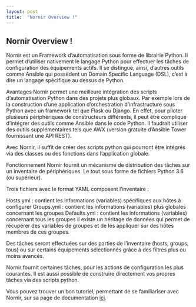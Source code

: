 ```yaml
---
layout: post
title:  "Nornir Overview !"
---
```


## Nornir Overview !

Nornir est un Framework d’automatisation sous forme de librairie Python. Il permet d’utiliser nativement le langage Python pour effectuer les tâches de configuration des équipements actifs. Il se distingue, ainsi, d’autres outils comme Ansible qui possèdent un Domain Specific Language (DSL), c’est à dire un langage spécifique au dessus de Python.

Avantages
Nornir permet une meilleure intégration des scripts d’automatisation Python dans des projets plus globaux.
Par exemple lors de la construction d’une application d’orchestration d’infrastructure sous Python avec un framework tel que Flask ou Django.
En effet, pour piloter plusieurs périphériques de constructeurs différents, il peut être compliqué d’intégrer des outils comme Ansible dans le code Python.
Il faudrait utiliser des outils supplémentaires tels que AWX (version gratuite d’Ansible Tower fournissant une API REST).

Avec Nornir, il suffit de créer des scripts python qui pourront être intégrés via des classes ou des fonctions dans l’application globale.

Fonctionnement
Nornir fournit un mécanisme de distribution des tâches sur un inventaire de périphériques. Le tout sous forme de fichiers Python 3.6 (ou supérieur).

Trois fichiers avec le format YAML composent l’inventaire :

Hosts.yml : contient les informations (variables) spécifiques aux hôtes à configurer
Groups.yml : contient les informations (variables) plus globales concernant les groupes
Defaults.yml : contient les informations (variables) concernant tous les groupes
il existe un héritage de données qui permet de récupérer des variables de groupes et de les appliquer sur des hôtes membres de ces groupes.

Des tâches seront effectuées sur des parties de l’inventaire (hosts, groups, tous) ou sur certains équipements sélectionnés grâce à des filtres plus ou moins avancés.

Nornir fournit certaines tâches, pour les actions de configuration les plus courantes. Il est aussi possible de construire directement vos propres tâches via des scripts python.

Vous pouvez trouver un bon tutoriel, permettant de se familiariser avec Nornir, sur sa page de documentation [ici](https://nornir.readthedocs.io/en/stable/index.html).